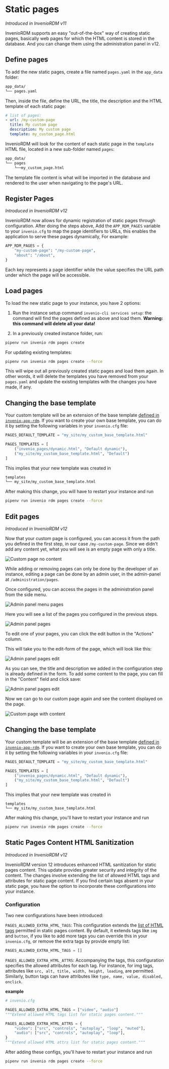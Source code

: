 # Static pages

_Introduced in InvenioRDM v11_

InvenioRDM supports an easy "out-of-the-box" way of creating static pages, basically web pages for which the HTML content is stored in the database.
And you can change them using the administration panel in v12.

## Define pages

To add the new static pages, create a file named `pages.yaml` in the `app_data` folder:

```bash
app_data/
└── pages.yaml
```

Then, inside the file, define the URL, the title, the description and the HTML template of each static page:

```yaml
# list of pages:
- url: /my-custom-page
  title: My custom page
  description: My custom page
  template: my_custom_page.html
```

InvenioRDM will look for the content of each static page in the `template` HTML file, located in a new sub-folder named `pages`:

```bash
app_data/
└── pages
    └──my_custom_page.html
```

The template file content is what will be imported in the database and rendered to the user when navigating to the page's URL.

## Register Pages

_Introduced in InvenioRDM v12_

InvenioRDM now allows for dynamic registration of static pages through configuration. After doing the steps above, Add the `APP_RDM_PAGES` variable to your `invenio.cfg` to map the page identifiers to URLs, this enables the application to serve these pages dynamically, For example:

```py
APP_RDM_PAGES = {
    "my-custom-page": "/my-custom-page",
    "about": "/about",
}
```

Each key represents a page identifier while the value specifies the URL path under which the page will be accessible.

## Load pages

To load the new static page to your instance, you have 2 options:

1. Run the instance setup command `invenio-cli services setup`: the command will find the pages defined as above and load them. **Warning: this command will delete all your data!**

2. In a previously created instance folder, run:

```bash
pipenv run invenio rdm pages create
```

For updating existing templates:

```bash
pipenv run invenio rdm pages create --force
```

This will wipe out all previously created static pages and load them again. In other words, it will delete the templates you have removed from your `pages.yaml` and update the existing templates with the changes you have made, if any.

## Changing the base template

Your custom template will be an extension of the base template [defined in `invenio-app-rdm`](https://github.com/inveniosoftware/invenio-app-rdm/blob/9f1ba6a646362ff80de6b0c9cd092209e9190c44/invenio_app_rdm/theme/templates/semantic-ui/invenio_app_rdm/default_static_page.html). If you want to create your own base template, you can do it by setting the following variables in your `invenio.cfg` file:

```py
PAGES_DEFAULT_TEMPLATE = "my_site/my_custom_base_template.html"

PAGES_TEMPLATES = [
    ("invenio_pages/dynamic.html", "Default dynamic"),
    ("my_site/my_custom_base_template.html", "Default")
]
```

This implies that your new template was created in

```bash
templates
└── my_site/my_custom_base_template.html
```

After making this change, you will have to restart your instance and run

```bash
pipenv run invenio rdm pages create --force
```

## Edit pages

_Introduced in InvenioRDM v12_

Now that your custom page is configured, you can access it from the path you defined in the first step, in our case `/my-custom-page`. Since we didn't add any content yet, what you will see is an empty page with only a title.

![Custom page no content](./imgs/custom-page_no-content.png)

While adding or removing pages can only be done by the developer of an instance, editing a page can be done by an admin user, in the admin-panel at `/administration/pages`.

Once configured, you can access the pages in the administration panel from the side menu.

![Admin panel menu pages](./imgs/admin-panel-menu_pages.png)

Here you will see a list of the pages you configured in the previous steps.

![Admin panel pages](./imgs/admin-panel_pages.png)

To edit one of your pages, you can click the edit button in the "Actions" column.

This will take you to the edit-form of the page, which will look like this:

![Admin panel pages edit](./imgs/admin-panel_pages_edit.png)

As you can see, the title and description we added in the configuration step is already defined in the form. To add some content to the page, you can fill in the "Content" field and click save:

![Admin panel pages edit](./imgs/admin-panel_pages_content.png)

Now we can go to our custom page again and see the content displayed on the page.

![Custom page with content](./imgs/custom-page_with-content.png)

## Changing the base template

Your custom template will be an extension of the base template [defined in `invenio-app-rdm`](https://github.com/inveniosoftware/invenio-app-rdm/blob/9f1ba6a646362ff80de6b0c9cd092209e9190c44/invenio_app_rdm/theme/templates/semantic-ui/invenio_app_rdm/default_static_page.html). If you want to create your own base template, you can do it by setting the following variables in your `invenio.cfg` file:

```py
PAGES_DEFAULT_TEMPLATE = "my_site/my_custom_base_template.html"

PAGES_TEMPLATES = [
    ("invenio_pages/dynamic.html", "Default dynamic"),
    ("my_site/my_custom_base_template.html", "Default")
]
```

This implies that your new template was created in

```
templates
└── my_site/my_custom_base_template.html
```

After making this change, you'll have to restart your instance and run

```bash
pipenv run invenio rdm pages create --force
```

## Static Pages Content HTML Sanitization

_Introduced in InvenioRDM v12_

InvenioRDM version 12 introduces enhanced HTML sanitization for static pages content. This update provides greater security and integrity of the content.
The changes involve extending the list of allowed HTML tags and attributes for static page content.
If you find certain tags absent in your static page, you have the option to incorporate these configurations into your instance.

### Configuration

Two new configurations have been introduced:

`PAGES_ALLOWED_EXTRA_HTML_TAGS`: This configuration extends the [list of HTML tags](https://github.com/inveniosoftware/invenio-config/blob/2a52eafe3c44bc162538d2f65817332cfadfa168/invenio_config/default.py#L16) permitted in static pages content. By default, it extends tags like `img` and `button`, if you like to add more tags you can override this in your `invenio.cfg`, or remove the extra tags by provide empty list:

```python
PAGES_ALLOWED_EXTRA_HTML_TAGS = []
```

`PAGES_ALLOWED_EXTRA_HTML_ATTRS`: Accompanying the tags, this configuration specifies the allowed attributes for each tag. For instance, for img tags, attributes like `src, alt, title, width, height, loading`, are permitted. Similarly, button tags can have attributes like `type, name, value, disabled, onclick`.

**example**

```python
# invenio.cfg

PAGES_ALLOWED_EXTRA_HTML_TAGS = ["video", "audio"]
"""Extend allowed HTML tags list for static pages content."""

PAGES_ALLOWED_EXTRA_HTML_ATTRS = {
    "video": ["src", "controls", "autoplay", "loop", "muted"],
    "audio": ["src", "controls", "autoplay", "loop"],
}
"""Extend allowed HTML attrs list for static pages content."""

```

After adding these configs, you'll have to restart your instance and run

```bash
pipenv run invenio rdm pages create --force
```
